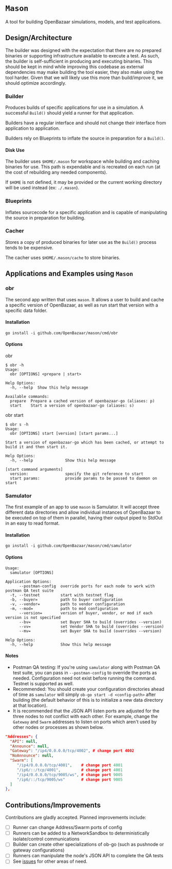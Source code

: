 # `Mason`

A tool for building OpenBazaar simulations, models, and test applications.

## Design/Architecture

The builder was designed with the expectation that there are no prepared binaries or supporting infrastructure available to execute a test. As such, the builder is self-sufficient in producing and executing binaries. This should be kept in mind while improving this codebase as external dependencies may make building the tool easier, they also make using the tool harder. Given that we will likely use this more than build/improve it, we should optimize accordingly.

### Builder

Produces builds of specific applications for use in a simulation. A successful `Build()` should yield a runner for that application.

Builders have a regular interface and should not change their interface from application to application.

Builders rely on Blueprints to inflate the source in preparation for a `Build()`.

#### Disk Use

The builder uses `$HOME/.mason` for workspace while building and caching binaries for use. This path is expendable and is recreated on each run (at the cost of rebuilding any needed components).

If `$HOME` is not defined, it may be provided or the current working directory will be used instead (ex: `./.mason`).

### Blueprints

Inflates sourcecode for a specific application and is capable of manipulating the source in preparation for building.

### Cacher

Stores a copy of produced binaries for later use as the `Build()` process tends to be expensive.

The cacher uses `$HOME/.mason/cache` to store binaries.

## Applications and Examples using `Mason`

### obr

The second app written that uses `mason`. It allows a user to build and cache a specific version of OpenBazaar, as well as run start that version with a specific data folder.

#### Installation

`go install -i github.com/OpenBazaar/mason/cmd/obr`

#### Options

obr
```
$ obr -h
Usage:
  obr [OPTIONS] <prepare | start>

Help Options:
  -h, --help  Show this help message

Available commands:
  prepare  Prepare a cached version of openbazaar-go (aliases: p)
  start    Start a version of openbazaar-go (aliases: s)
```

obr start
```
$ obr s -h
Usage:
  obr [OPTIONS] start [version] [start params...]

Start a version of openbazaar-go which has been cached, or attempt to build it and then start it.

Help Options:
  -h, --help              Show this help message

[start command arguments]
  version:                specify the git reference to start
  start params:           provide params to be passed to daemon on start
```


### Samulator

The first example of an app to use `mason` is Samulator. It will accept three different data directories and allow individual instances of OpenBazaar to be executed on top of them in parallel, having their output piped to StdOut in an easy to read format.

#### Installation

`go install -i github.com/OpenBazaar/mason/cmd/samulator`

#### Options

```
Usage:
  samulator [OPTIONS]

Application Options:
      --postman-config  override ports for each node to work with postman QA test suite
  -t, --testnet         start with testnet flag
  -b, --buyer=          path to buyer configuration
  -v, --vendor=         path to vendor configuration
  -m, --mod=            path to mod configuration
      --version=        version of buyer, vendor, or mod if each version is not specified
      --bv=             set Buyer SHA to build (overrides --version)
      --vv=             set Vendor SHA to build (overrides --version)
      --mv=             set Buyer SHA to build (overrides --version)

Help Options:
  -h, --help            Show this help message
```

#### Notes

- Postman QA testing: If you're using `samulator` along with Postman QA test suite, you can pass in `--postman-config` to override the ports as needed. Configuration need not exist before running the command. Testnet is supported as well.
- Recommended: You should create your configuration directories ahead of time as `samulator` will simply `ob-go start -d <config-path>` after building (the default behavior of this is to initialize a new data directory at that location).
- It is recommended that the JSON API listen ports are adjusted for the three nodes to not conflict with each other. For example, change the `Gateway` and `Swarm` addresses to listen on ports which aren't used by other nodes or processes as shown below.

```json
"Addresses": {
  "API": null,
  "Announce": null,
  "Gateway": "/ip4/0.0.0.0/tcp/4002", # change port 4002
  "NoAnnounce": null,
  "Swarm": [
     "/ip4/0.0.0.0/tcp/4001",    # change port 4001
     "/ip6/::/tcp/4001",         # change port 4001
     "/ip4/0.0.0.0/tcp/9005/ws", # change port 9005
     "/ip6/::/tcp/9005/ws"       # change port 9005
  ]
},
```

## Contributions/Improvements

Contributions are gladly accepted. Planned improvements include:

- [ ] Runner can change Address/Swarm ports of config
- [ ] Runners can be added to a NetworkSandbox to deterministically isolate/control communications
- [ ] Builder can create other specializations of ob-go (such as pushnode or gateway configurations)
- [ ] Runners can manipulate the node's JSON API to complete the QA tests
- [ ] See [issues](https://github.com/OpenBazaar/mason/issues) for other areas of need.
